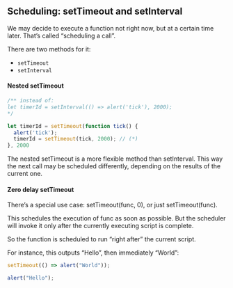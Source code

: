 ## Scheduling: setTimeout and setInterval

We may decide to execute a function not right now, but at a certain time later. That’s called “scheduling a call”.

There are two methods for it:

- `setTimeout`
- `setInterval`

#### Nested setTimeout

```js
/** instead of:
let timerId = setInterval(() => alert('tick'), 2000);
*/

let timerId = setTimeout(function tick() {
  alert('tick');
  timerId = setTimeout(tick, 2000); // (*)
}, 2000
```

The nested setTimeout is a more flexible method than setInterval. This way the next call may be scheduled differently, depending on the results of the current one.

#### Zero delay setTimeout

There’s a special use case: setTimeout(func, 0), or just setTimeout(func).

This schedules the execution of func as soon as possible. But the scheduler will invoke it only after the currently executing script is complete.

So the function is scheduled to run “right after” the current script.

For instance, this outputs “Hello”, then immediately “World”:

```js
setTimeout(() => alert("World"));

alert("Hello");
```
